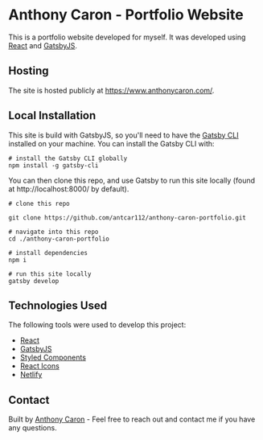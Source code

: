 # Anthony Caron - Portfolio Website
This is a portfolio website developed for myself. It was developed using [React](https://reactjs.org/) and [GatsbyJS](https://www.gatsbyjs.org/).

## Hosting
The site is hosted publicly at https://www.anthonycaron.com/.

## Local Installation
This site is build with GatsbyJS, so you'll need to have the [Gatsby CLI](https://www.gatsbyjs.org/docs/gatsby-cli/) installed on your machine. You can install the Gatsby CLI with:

```shell
# install the Gatsby CLI globally
npm install -g gatsby-cli
```

You can then clone this repo, and use Gatsby to run this site locally (found at http://localhost:8000/ by default).

```shell
# clone this repo

git clone https://github.com/antcar112/anthony-caron-portfolio.git

# navigate into this repo
cd ./anthony-caron-portfolio

# install dependencies
npm i

# run this site locally
gatsby develop
```

## Technologies Used
The following tools were used to develop this project:
* [React](https://reactjs.org/)
* [GatsbyJS](https://www.gatsbyjs.org/)
* [Styled Components](https://www.styled-components.com/)
* [React Icons](https://react-icons.netlify.com/#/)
* [Netlify](https://www.netlify.com/)

## Contact
Built by [Anthony Caron](https://github.com/antcar112) - Feel free to reach out and contact me if you have any questions. 